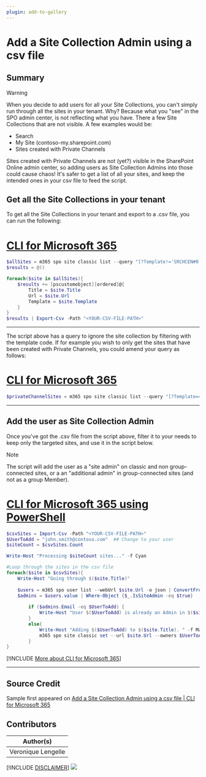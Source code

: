 ```yaml
---
plugin: add-to-gallery
---
```


# Add a Site Collection Admin using a csv file

## Summary

>[!warning]
> When you decide to add users for all your Site Collections, you can't simply run through all the sites in your tenant. Why? Because what you "see" in the SPO admin center, is not reflecting what you have. There a few Site Collections that are not visible. A few examples would be:
>
> - Search
> - My Site (contoso-my.sharepoint.com)
> - Sites created with Private Channels
>
> Sites created with Private Channels are not (yet?) visible in the SharePoint Online admin center, so adding users as Site Collection Admins into those could cause chaos! It's safer to get a list of all your sites, and keep the intended ones in your csv file to feed the script.

## Get all the Site Collections in your tenant

To get all the Site Collections in your tenant and export to a .csv file, you can run the following:

# [CLI for Microsoft 365](#tab/cli-m365-ps1)
```powershell
$allSites = m365 spo site classic list --query "[?Template!='SRCHCEN#0']" -o json | ConvertFrom-Json
$results = @()

foreach($site in $allSites){
    $results += [pscustomobject][ordered]@{
        Title = $site.Title
        Url = $site.Url
        Template = $site.Template
    }
}
$results | Export-Csv -Path "<YOUR-CSV-FILE-PATH>"
```
***

 The script above has a query to ignore the site collection by filtering with the template code. If for example you wish to only get the sites that have been created with Private Channels, you could amend your query as follows:
 
# [CLI for Microsoft 365](#tab/cli-m365-ps2)
```powershell
$privateChannelSites = m365 spo site classic list --query "[?Template=='TEAMCHANNEL#0']" -o json | ConvertFrom-Json
```
***

## Add the user as Site Collection Admin

Once you've got the .csv file from the script above, filter it to your needs to keep only the targeted sites, and use it in the script below.
 
> [!note]
> The script will add the user as a "site admin" on classic and non group-connected sites, or a an "additional admin" in group-connected sites (and not as a group Member).
 
# [CLI for Microsoft 365 using PowerShell](#tab/cli-m365-ps)
```powershell
$csvSites = Import-Csv -Path "<YOUR-CSV-FILE-PATH>"
$UserToAdd = "john.smith@contoso.com"  ## Change to your user
$siteCount = $csvSites.Count

Write-Host "Processing $siteCount sites..." -f Cyan

#Loop through the sites in the csv file
foreach($site in $csvSites){
    Write-Host "Going through $($site.Title)" 
    
    $users = m365 spo user list --webUrl $site.Url -o json | ConvertFrom-Json
    $admins = $users.value | Where-Object {$_.IsSiteAdmin -eq $true}
        
        if ($admins.Email -eq $UserToAdd) {
            Write-Host "User $($UserToAdd) is already an Admin in $($site.Title)." -f Green
        }
        else{
            Write-Host "Adding $($UserToAdd) to $($site.Title). " -f Magenta
            m365 spo site classic set --url $site.Url --owners $UserToAdd
        }
}
```
[!INCLUDE [More about CLI for Microsoft 365](../../docfx/includes/MORE-CLIM365.md)]
***

## Source Credit

Sample first appeared on [Add a Site Collection Admin using a csv file | CLI for Microsoft 365](https://pnp.github.io/cli-microsoft365/sample-scripts/spo/add-site-collection-admin-using-csv-file/)

## Contributors

| Author(s) |
|-----------|
| Veronique Lengelle |


[!INCLUDE [DISCLAIMER](../../docfx/includes/DISCLAIMER.md)]
<img src="https://pnptelemetry.azurewebsites.net/script-samples/scripts/spo-add-site-collection-admin-using-csv-file" aria-hidden="true" />
